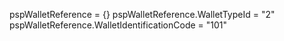 pspWalletReference = {}
pspWalletReference.WalletTypeId = "2"
pspWalletReference.WalletIdentificationCode = "101"